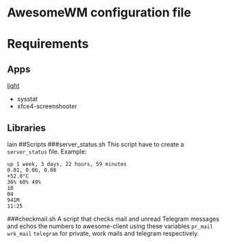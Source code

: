 # AwesomeWM configuration file
# Requirements
## Apps
[light](https://github.com/haikarainen/light)
* sysstat
* xfce4-screenshooter
## Libraries
lain
##Scripts
###server_status.sh
This script have to create a `server_status` file. Example:

```
up 1 week, 3 days, 22 hours, 59 minutes
0.01, 0.06, 0.08
+52.0°C
36% 60% 49% 
10
04
941M
11:25
```

###checkmail.sh
A script that checks mail and unread Telegram messages and echos the numbers to awesome-client using these variables `pr_mail` `wrk_mail` `telegram` for private, work mails and telegram respectively.
